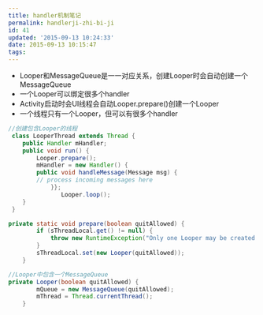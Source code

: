 ```yaml
---
title: handler机制笔记
permalink: handlerji-zhi-bi-ji
id: 41
updated: '2015-09-13 10:24:33'
date: 2015-09-13 10:15:47
tags:
---
```



* Looper和MessageQueue是一一对应关系，创建Looper时会自动创建一个MessageQueue
* 一个Looper可以绑定很多个handler
* Activity启动时会UI线程会自动Looper.prepare()创建一个Looper
* 一个线程只有一个Looper，但可以有很多个handler

```java
//创建包含Looper的线程
 class LooperThread extends Thread {
 	public Handler mHandler;
	public void run() {
		Looper.prepare();
		mHandler = new Handler() {
       	public void handleMessage(Message msg) {
       	// process incoming messages here
			}};
               Looper.loop();
	}
 }
```

```java
private static void prepare(boolean quitAllowed) {
        if (sThreadLocal.get() != null) {
            throw new RuntimeException("Only one Looper may be created per thread");
        }
        sThreadLocal.set(new Looper(quitAllowed));
    }

//Looper中包含一个MessageQueue
private Looper(boolean quitAllowed) {
        mQueue = new MessageQueue(quitAllowed);
        mThread = Thread.currentThread();
    }

```